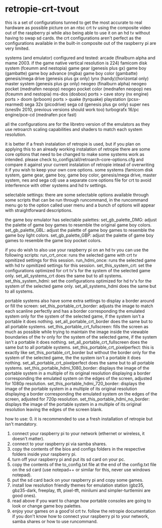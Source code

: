 # retropie-crt-tvout
this is a set of configurations tunned to get the most accurate to real hardware as
possible picture on an ntsc crt tv using the composite video out of the raspberry pi
while also being able to use it on an hd tv without having to swap sd cards.
the crt configurations aren't perfect as the configurations available in the built-in
composite out of the raspberry pi are very limited.

systems (and emulator) configured and tested:
arcade (finalburn alpha and mame 2003. if the game native vertical resolution is 224)
famicom disk system (fceumm and nestopia)
game gear (genesis plus gx)
game boy (gambatte)
game boy advance (mgba)
game boy color (gambatte)
genesis/mega drive (genesis plus gx only)
lynx (handy)(horizontal only)
master system (genesis plus gx only)
neogeo (finalburn alpha)
neogeo pocket (mednafen neopop)
neogeo pocket color (mednafen neopop)
nes (fceumm and nestopia)
ms-dos (dosbox)
ports > cave story (nx engine)
ports > doom (prboom)
ports > quake (tyrquake)
playstation (pcsx-rearmed)
sega 32x (picodrive)
sega cd (genesis plus gx only)
super nes (snes9x 2010, previous versions should work too)
turbografx 16/pc engine/pce-cd (mednafen pce fast)

all the configurations are for the libretro version of the emulators as they use
retroarch scaling capabilities and shaders to match each system resolution.

it is better if a fresh instalation of retropie is used, but if you plan on
applying this to an already working instalation of retropie there are some
core options that need to be changed to make some systems work as intended.
please check to_configs/all/retroarch-core-options.cfg and compare it against
your current instalation of retropie intead of overwriting it if you wish to
keep your own core options.
some systems (famicom disk system, game gear, game boy, game boy color,
genesis/mega drive, master system, nes and sega cd) use a separate core options file
for crt to avoid interference with other systems and hd tv settings.

selectable settings:
there are some selectable options available through some scripts that can be run
through runcommand, in the runcommand menu go to the option called user menu and a
bunch of options will appear with straightforward descriptions.

the game boy emulator has selectable palettes:
set_gb_palette_DMG: adjust the palette of game boy games to resemble the original
                    game boy colors.
set_gb_palette_GBL: adjust the palette of game boy games to resemble the game boy
                    light colors.
set_gb_palette_GBP: adjust the palette of game boy games to resemble the game boy
                    pocket colors.

if you do wish to also use your raspberry pi on an hd tv you can use the following
scripts:
run_crt_once: runs the selected game with crt tv opmitized settings for this session.
run_hdmi_once: runs the selected game with hd tv opmitized settings for this session.
set_this_system_crt: set the configurations optimized for crt tv's for the system of
                     the selected game only. set_all_systems_crt does the same but to
                     all systems.
set_this_system_hdmi: set the configurations optimized for hd tv's for the system of
                      the selected game only. set_all_systems_hdmi does the same but
                      to all systems.

portable systems also have some extra settings to display a border around or fill the
screen:
set_this_portable_crt_border: adjusts the image to match each scanline perfectly and
                              has a border corresponding the emulated system only for
                              the system of the selected game, if the system isn't a
                              portable it does nothing. set_all_portable_crt_border
                              does the same but to all portable systems.
set_this_portable_crt_fullscreen: fills the screen as much as possible while trying
                                  to maintain the image inside the viewable boundaries
                                  of the tv only for the system of the selected game,
                                  if the system isn't a portable it does nothing.
                                  set_all_portable_crt_fullscreen does the same but
                                  to all portable systems.
set_this_portable_crt_pixelperfect: this is exactly like set_this_portable_crt_border
                                    but without the border only for the system of the
                                    selected game, the the system isn't a portable it
                                    does nothing. set_all_portable_crt_pixelperfect
                                    does the same but to all portable systems.
set_this_portable_hdmi_1080_border: displays the image of the portable system in a
                                    multiple of its original resolution displaying
                                    a border corresponding the emulated system
                                    on the edges of the screen, adjusted for 1080p
                                    resolution.
set_this_portable_hdmi_720_border: displays the image of the portable system in a
                                   multiple of its original resolution displaying a
                                   border corresponding the emulated system on the
                                   edges of the screen, adjusted for 720p resolution.
set_this_portable_hdmi_no_border: displays the image of the portable system in a
                                  multiple of its original resolution leaving the
                                  edges of the screen blank.

how to use:
0. it is recommended to use a fresh installation of retropie but isn't mandatory.
1. connect your raspberry pi to your network (ethernet or wireless, it doesn't matter).
2. connect to your raspberry pi via samba shares.
3. copy the contents of the bios and configs folders in the respective folders inside
   your raspberry pi.
4. turn off your raspberry pi and put its sd card on your pc.
5. copy the contents of the to_config.txt file at the end of the config.txt file on the
   sd card (use notepad++ or similar for this, never use windows notepad).
6. put the sd card back on your raspberry pi and copy some games.
7. install low resolution friendly themes for emulation station (gbz35, gbz35-dark,
   freeplay, tft, pixel-tft, minilumi and simpler-turtlemini are good ones).
8. read above if you want to change how portable consoles are going to look or change
   game boy palettes.
9. enjoy your games on a good'ol crt tv.
follow the retropie documentation if you don't know how to connect your raspberry pi
to your network, samba shares or how to use runcommand.
